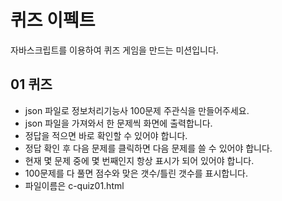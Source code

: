 # 퀴즈 이펙트   
자바스크립트를 이용하여 퀴즈 게임을 만드는 미션입니다.   

## 01 퀴즈   
- json 파일로 정보처리기능사 100문제 주관식을 만들어주세요.   
- json 파일을 가져와서  한 문제씩 화면에 출력합니다.   
- 정답을 적으면 바로 확인할 수 있어야 합니다.   
- 정답 확인 후 다음 문제를 클릭하면 다음 문제를 쓸 수 있어야 합니다.   
- 현재 몇 문제 중에 몇 번째인지 항상 표시가 되어 있어야 합니다.   
- 100문제를 다 풀면 점수와 맞은 갯수/틀린 갯수를 표시합니다.  
- 파일이름은 c-quiz01.html    